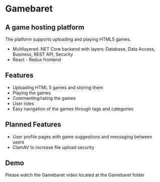 # Gamebaret
## A game hosting platform

The platform supports uploading and playing HTML5 games.

- Multilayered .NET Core backend with layers: Database, Data Access, Business, REST API, Security
- React - Redux frontend

## Features

- Uploading HTML 5 games and storing them
- Playing the games
- Commenting/rating the games
- User roles
- Easy navigation of the games through tags and categories

## Planned Features

- User profile pages with game suggestions and messaging between users
- ClamAV to increase file upload security

## Demo
Please watch the Gamebaret video located at the Gamebaret folder



